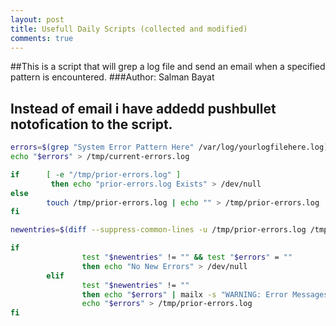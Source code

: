 ```yaml
---
layout: post
title: Usefull Daily Scripts (collected and modified)
comments: true
---
```



##This is a script that will grep a log file and send an email when a specified pattern is encountered.
###Author: Salman Bayat
## Instead of email i have addedd pushbullet notofication to the script.

```bash
errors=$(grep "System Error Pattern Here" /var/log/yourlogfilehere.log)
echo "$errors" > /tmp/current-errors.log

if      [ -e "/tmp/prior-errors.log" ]
         then echo "prior-errors.log Exists" > /dev/null
else
        touch /tmp/prior-errors.log | echo "" > /tmp/prior-errors.log
fi

newentries=$(diff --suppress-common-lines -u /tmp/prior-errors.log /tmp/current-errors.log | grep '\+[0-9]')

if
                test "$newentries" != "" && test "$errors" = ""
                then echo "No New Errors" > /dev/null
        elif
                test "$newentries" != ""
                then echo "$errors" | mailx -s "WARNING: Error Messages Detected" noc@yourcompanyhere.com
                echo "$errors" > /tmp/prior-errors.log
fi
```
